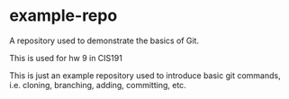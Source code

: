 example-repo
============

A repository used to demonstrate the basics of Git.

This is used for hw 9 in CIS191

This is just an example repository used to introduce basic git commands, i.e. cloning, branching, adding, committing, etc.
